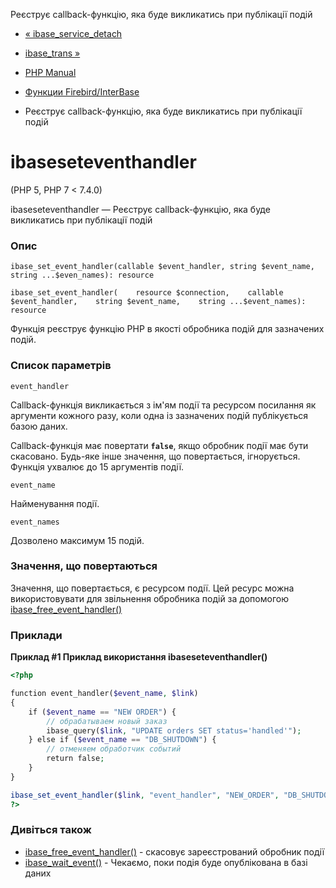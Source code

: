 Реєструє callback-функцію, яка буде викликатись при публікації подій

-   [« ibase\_service\_detach](function.ibase-service-detach.html)
    
-   [ibase\_trans »](function.ibase-trans.html)
    
-   [PHP Manual](index.html)
    
-   [Функции Firebird/InterBase](ref.ibase.html)
    
-   Реєструє callback-функцію, яка буде викликатись при публікації подій
    

# ibaseseteventhandler

(PHP 5, PHP 7 < 7.4.0)

ibaseseteventhandler — Реєструє callback-функцію, яка буде викликатись при публікації подій

### Опис

```methodsynopsis
ibase_set_event_handler(callable $event_handler, string $event_name, string ...$even_names): resource
```

```methodsynopsis
ibase_set_event_handler(    resource $connection,    callable $event_handler,    string $event_name,    string ...$event_names): resource
```

Функція реєструє функцію PHP в якості обробника подій для зазначених подій.

### Список параметрів

`event_handler`

Callback-функція викликається з ім'ям події та ресурсом посилання як аргументи кожного разу, коли одна із зазначених подій публікується базою даних.

Callback-функція має повертати **`false`**, якщо обробник події має бути скасовано. Будь-яке інше значення, що повертається, ігнорується. Функція ухвалює до 15 аргументів події.

`event_name`

Найменування події.

`event_names`

Дозволено максимум 15 подій.

### Значення, що повертаються

Значення, що повертається, є ресурсом події. Цей ресурс можна використовувати для звільнення обробника подій за допомогою [ibase\_free\_event\_handler()](function.ibase-free-event-handler.html)

### Приклади

**Приклад #1 Приклад використання **ibaseseteventhandler()****

```php
<?php

function event_handler($event_name, $link)
{
    if ($event_name == "NEW ORDER") {
        // обрабатываем новый заказ
        ibase_query($link, "UPDATE orders SET status='handled'");
    } else if ($event_name == "DB_SHUTDOWN") {
        // отменяем обработчик событий
        return false;
    }
}

ibase_set_event_handler($link, "event_handler", "NEW_ORDER", "DB_SHUTDOWN");
?>
```

### Дивіться також

-   [ibase\_free\_event\_handler()](function.ibase-free-event-handler.html) - скасовує зареєстрований обробник події
-   [ibase\_wait\_event()](function.ibase-wait-event.html) - Чекаємо, поки подія буде опублікована в базі даних